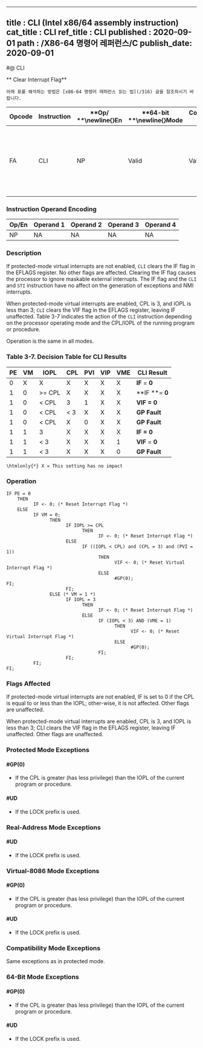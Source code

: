 ----------------------------
title : CLI (Intel x86/64 assembly instruction)
cat_title : CLI
ref_title : CLI
published : 2020-09-01
path : /X86-64 명령어 레퍼런스/C
publish_date: 2020-09-01
----------------------------


#@ CLI

** Clear Interrupt Flag**

```lec-info
아래 표를 해석하는 방법은 [x86-64 명령어 레퍼런스 읽는 법](/316) 글을 참조하시기 바랍니다.
```

|**Opcode**|**Instruction**|**Op/ **\newline{}**En**|**64-bit **\newline{}**Mode**|**Compat/**\newline{}**Leg Mode**|**Description**|
|----------|---------------|------------------------|-----------------------------|---------------------------------|---------------|
|FA|CLI|NP|Valid|Valid|Clear interrupt flag; interrupts disabled when interrupt flag cleared.|
### Instruction Operand Encoding


|Op/En|Operand 1|Operand 2|Operand 3|Operand 4|
|-----|---------|---------|---------|---------|
|NP|NA|NA|NA|NA|
### Description


If protected-mode virtual interrupts are not enabled, `CLI` clears the IF flag in the EFLAGS register. No other flags are affected. Clearing the IF flag causes the processor to ignore maskable external interrupts. The IF flag and the `CLI` and `STI` instruction have no affect on the generation of exceptions and NMI interrupts.

When protected-mode virtual interrupts are enabled, CPL is 3, and IOPL is less than 3; `CLI` clears the VIF flag in the EFLAGS register, leaving IF unaffected. Table 3-7 indicates the action of the `CLI` instruction depending on the processor operating mode and the CPL/IOPL of the running program or procedure. 

Operation is the same in all modes.

### Table 3-7.  Decision Table for CLI Results


|**PE**|**VM**|**IOPL**|**CPL**|**PVI**|**VIP**|**VME**|**CLI Result**|
|------|------|--------|-------|-------|-------|-------|--------------|
|0|X|X|X|X|X|X|**IF** = **0**|
|1|0|>= CPL|X|X|X|X|**IF **= **0**|
|1|0|< CPL|3|1|X|X|**VIF **=** 0**|
|1|0|< CPL|< 3|X|X|X|**GP Fault**|
|1|0|< CPL|X|0|X|X|**GP Fault**|
|1|1|3|X|X|X|X|**IF **=** 0**|
|1|1|< 3|X|X|X|1|**VIF** = **0**|
|1|1|< 3|X|X|X|0|**GP Fault**|

```note
\htmlonly{*} X = This setting has no impact
```

### Operation

```info-verb
IF PE = 0
    THEN
          IF <- 0; (* Reset Interrupt Flag *)
    ELSE
          IF VM = 0;
                THEN
                      IF IOPL >= CPL
                            THEN
                                  IF <- 0; (* Reset Interrupt Flag *)
                      ELSE
                            IF ((IOPL < CPL) and (CPL = 3) and (PVI = 1))
                                  THEN
                                        VIF <- 0; (* Reset Virtual Interrupt Flag *)
                                  ELSE
                                        #GP(0);
FI;
                      FI;
                ELSE (* VM = 1 *)
                      IF IOPL = 3
                            THEN
                                  IF <- 0; (* Reset Interrupt Flag *)
                            ELSE 
                                  IF (IOPL < 3) AND (VME = 1)
                                        THEN
                                              VIF <- 0; (* Reset Virtual Interrupt Flag *)
                                        ELSE
                                              #GP(0);
                                  FI;
                      FI;
          FI;
FI;
```
### Flags Affected


If protected-mode virtual interrupts are not enabled, IF is set to 0 if the CPL is equal to or less than the IOPL; other-wise, it is not affected. Other flags are unaffected.

When protected-mode virtual interrupts are enabled, CPL is 3, and IOPL is less than 3; CLI clears the VIF flag in the EFLAGS register, leaving IF unaffected. Other flags are unaffected.


### Protected Mode Exceptions

#### #GP(0)
* If the CPL is greater (has less privilege) than the IOPL of the current program or procedure. 

#### #UD
* If the LOCK prefix is used.

### Real-Address Mode Exceptions

#### #UD
* If the LOCK prefix is used.

### Virtual-8086 Mode Exceptions

#### #GP(0)
* If the CPL is greater (has less privilege) than the IOPL of the current program or procedure. 

#### #UD
* If the LOCK prefix is used.

### Compatibility Mode Exceptions



Same exceptions as in protected mode.


### 64-Bit Mode Exceptions

#### #GP(0)
* If the CPL is greater (has less privilege) than the IOPL of the current program or procedure. 

#### #UD
* If the LOCK prefix is used.
